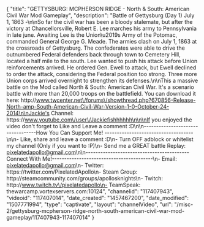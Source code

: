{
    "title": "GETTYSBURG: MCPHERSON RIDGE - North & South: American Civil War Mod Gameplay",
    "description": "Battle of Gettysburg (Day 1) July 1, 1863 -\n\nSo far the civil war has been a bloody stalemate, but after the victory at Chancellorsville, Robert E. Lee marches his army to Pennsylvania in late june.  Awaiting Lee is the Union\u2019s Army of the Potomac, commanded General George G. Meade.  The armies clash on July 1, 1863 at the crossroads of Gettysburg.  The confederates were able to drive the outnumbered Federal defenders back through town to Cemetery Hill, located a half mile to the south.  Lee wanted to push his attack before Union reinforcements arrived. He ordered Gen. Ewell to attack, but Ewell declined to order the attack, considering the Federal position too strong.  Three more Union corps arrived overnight to strengthen its defenses.\n\nThis a massive battle on the Mod called North & South: American Civil War.  It's a scenario battle with more than 20,000 troops on the battlefield. You can download it here: http:\/\/www.twcenter.net\/forums\/showthread.php?670856-Release-North-amp-South-American-Civil-War-Version-1-0-October-24-2014\n\nJackie's Channel: https:\/\/www.youtube.com\/user\/Jackiefishhhhhh\n\n\nIf you enjoyed the video don't forget to Like and Leave a comment :D\n\n----------------------------------How You Can Support Me! ------------------------------------\n\n- Like, share and leave a comment :D\n- Turn OFF adblock or whitelist my channel (Only if you want to :P)\n- Send me a GREAT battle Replay: pixelatedapollo@gmail.com\n\n------------------------------------------Connect With Me!-----------------------------------------\n- Email: pixelatedapollo@gmail.com\n- Twitter: https:\/\/twitter.com\/PixelatedApollo\n- Steam Group:  http:\/\/steamcommunity.com\/groups\/apollosknights\n- Twitch: http:\/\/www.twitch.tv\/pixelatedapollo\n- TeamSpeak: thewarcamp.vortexservers.com:10124",
    "channelid": "117407943",
    "videoid": "117407014",
    "date_created": "1457467200",
    "date_modified": "1507771994",
    "type": "captivate",
    "layout": "channelVideo",
    "url": "\/misc-2\/gettysburg-mcpherson-ridge-north-south-american-civil-war-mod-gameplay\/117407943-117407014"
}